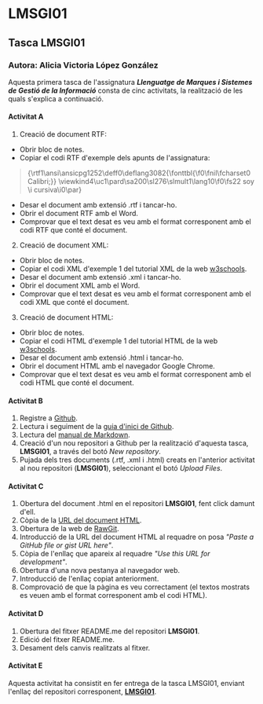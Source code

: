 # LMSGI01

## Tasca LMSGI01

### Autora: Alicia Victoria López González

Aquesta primera tasca de l'assignatura **_Llenguatge de Marques i Sistemes de Gestió de la Informació_** consta de cinc activitats, la realització de les quals s'explica a continuació.


#### Activitat A

1. Creació de document RTF:
 * Obrir bloc de notes.
 * Copiar el codi RTF d'exemple dels apunts de l'assignatura:
  >{\rtf1\ansi\ansicpg1252\deff0\deflang3082{\fonttbl{\f0\fnil\fcharset0 Calibri;}}
\viewkind4\uc1\pard\sa200\sl276\slmult1\lang10\f0\fs22 soy \i cursiva\i0\par}
 * Desar el document amb extensió .rtf i tancar-ho.
 * Obrir el document RTF amb el Word.
 * Comprovar que el text desat es veu amb el format corresponent amb el codi RTF que conté el document.

2. Creació de document XML:
  * Obrir bloc de notes.
  * Copiar el codi XML d'exemple 1 del tutorial XML de la web [w3schools](www.w3schools.com/xml/).
  * Desar el document amb extensió .xml i tancar-ho.
  * Obrir el document XML amb el Word.
  * Comprovar que el text desat es veu amb el format corresponent amb el codi XML que conté el document.

3. Creació de document HTML:
  * Obrir bloc de notes.
  * Copiar el codi HTML d'exemple 1 del tutorial HTML de la web [w3schools](www.w3schools.com/html/).
  * Desar el document amb extensió .html i tancar-ho.
  * Obrir el document HTML amb el navegador Google Chrome.
  * Comprovar que el text desat es veu amb el format corresponent amb el codi HTML que conté el document.

#### Activitat B

1. Registre a [Github](https://github.com).
2. Lectura i seguiment de la [guia d'inici de Github](https://guides.github.com/activities/hello-world/).
3. Lectura del [manual de Markdown](https://www.markdowntutorial.com/).
4. Creació d'un nou repositori a Github per la realització d'aquesta tasca, **LMSGI01**, a través del botó _New repository_.
5. Pujada dels tres documents (.rtf, .xml i .html) creats en l'anterior activitat al nou repositori (**LMSGI01**), seleccionant el botó _Upload Files_.


#### Activitat C

1. Obertura del document .html en el repositori **LMSGI01**, fent click damunt d'ell.
2. Còpia de la [URL del document HTML](https://github.com/alishaibz/LMSGI01/blob/master/tasca_html.html).
3. Obertura de la web de [RawGit](https://rawgit.com/).
4. Introducció de la URL del document HTML al requadre on posa _"Paste a GitHub file or gist URL here"_.
5. Còpia de l'enllaç que apareix al requadre _"Use this URL for development"_.
6. Obertura d'una nova pestanya al navegador web.
7. Introducció de l'enllaç copiat anteriorment.
8. Comprovació de que la pàgina es veu correctament (el textos mostrats es veuen amb el format corresponent amb el codi HTML).


#### Activitat D

 1. Obertura del fitxer README.me del repositori **LMSGI01**.
 2. Edició del fitxer README.me.
 3. Desament dels canvis realitzats al fitxer.
 
#### Activitat E
 Aquesta activitat ha consistit en fer entrega de la tasca LMSGI01, enviant l'enllaç del repositori corresponent, [**LMSGI01**](https://github.com/alishaibz/LMSGI01).
 
